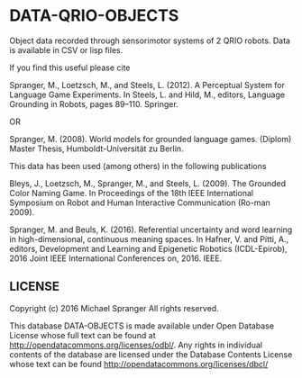 DATA-QRIO-OBJECTS
================

Object data recorded through sensorimotor systems of 2 QRIO robots. Data is available 
in CSV or lisp files.

If you find this useful please cite 

Spranger, M., Loetzsch, M., and Steels, L. (2012). A Perceptual System for Language Game Experiments. In Steels, L. and Hild, M., editors, Language Grounding in Robots, pages 89–110. Springer.

OR

Spranger, M. (2008). World models for grounded language games. (Diplom) Master Thesis, Humboldt-Universität zu Berlin.

This data has been used (among others) in the following publications

Bleys, J., Loetzsch, M., Spranger, M., and Steels, L. (2009). The Grounded Color Naming Game. In Proceedings of the 18th IEEE International Symposium on Robot and Human Interactive Communication (Ro-man 2009).

Spranger, M. and Beuls, K. (2016). Referential uncertainty and word learning in high-dimensional, continuous meaning spaces. In Hafner, V. and Pitti, A., editors, Development and Learning and Epigenetic Robotics (ICDL-Epirob), 2016 Joint IEEE International Conferences on, 2016. IEEE.

LICENSE
-------

Copyright (c) 2016 Michael Spranger
All rights reserved.

This database DATA-OBJECTS is made available under Open Database License whose
full text can be found at http://opendatacommons.org/licenses/odbl/. Any rights 
in individual contents of the database are licensed under the Database Contents 
License whose text can be found http://opendatacommons.org/licenses/dbcl/
